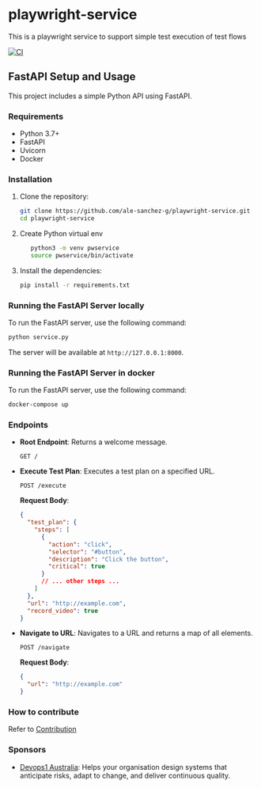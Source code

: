 # playwright-service
This is a playwright service to support simple test execution of test flows

[![CI](https://github.com/ale-sanchez-g/playwright-service/actions/workflows/test.yml/badge.svg)](https://github.com/ale-sanchez-g/playwright-service/actions/workflows/test.yml)

## FastAPI Setup and Usage

This project includes a simple Python API using FastAPI.

### Requirements

- Python 3.7+
- FastAPI
- Uvicorn
- Docker

### Installation

1. Clone the repository:
   ```bash
   git clone https://github.com/ale-sanchez-g/playwright-service.git
   cd playwright-service
   ```
2. Create Python virtual env
   ```bash
      python3 -m venv pwservice
      source pwservice/bin/activate
   ```

3. Install the dependencies:
   ```bash
   pip install -r requirements.txt
   ```

### Running the FastAPI Server locally

To run the FastAPI server, use the following command:
```bash
python service.py
```

The server will be available at `http://127.0.0.1:8000`.

### Running the FastAPI Server in docker

To run the FastAPI server, use the following command:
```bash
docker-compose up
```

### Endpoints

- **Root Endpoint**: Returns a welcome message.
  ```http
  GET /
  ```

- **Execute Test Plan**: Executes a test plan on a specified URL.
  ```http
  POST /execute
  ```
  **Request Body**:
  ```json
  {
    "test_plan": {
      "steps": [
        {
          "action": "click",
          "selector": "#button",
          "description": "Click the button",
          "critical": true
        }
        // ... other steps ...
      ]
    },
    "url": "http://example.com",
    "record_video": true
  }
  ```

- **Navigate to URL**: Navigates to a URL and returns a map of all elements.
  ```http
  POST /navigate
  ```
  **Request Body**:
  ```json
  {
    "url": "http://example.com"
  }
  ```

### How to contribute

Refer to [Contribution](/contribution.md) 

### Sponsors


- [Devops1 Australia](https://devops1.com.au/): Helps your organisation design systems that anticipate risks, adapt to change, and deliver continuous quality.
